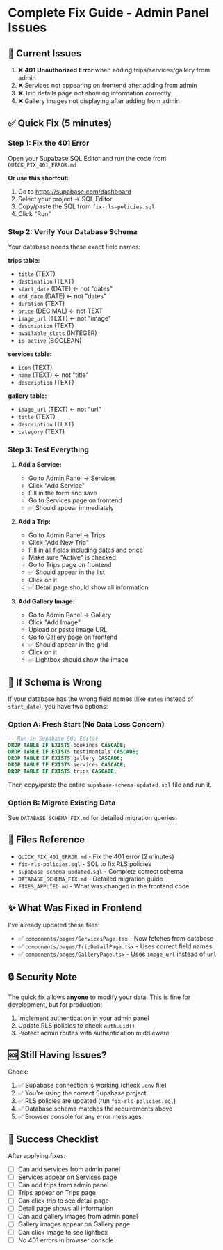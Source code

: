 # Complete Fix Guide - Admin Panel Issues

## 🚨 Current Issues

1. ❌ **401 Unauthorized Error** when adding trips/services/gallery from admin
2. ❌ Services not appearing on frontend after adding from admin
3. ❌ Trip details page not showing information correctly
4. ❌ Gallery images not displaying after adding from admin

## ✅ Quick Fix (5 minutes)

### Step 1: Fix the 401 Error

Open your Supabase SQL Editor and run the code from `QUICK_FIX_401_ERROR.md`

**Or use this shortcut:**
1. Go to https://supabase.com/dashboard
2. Select your project → SQL Editor
3. Copy/paste the SQL from `fix-rls-policies.sql`
4. Click "Run"

### Step 2: Verify Your Database Schema

Your database needs these exact field names:

**trips table:**
- `title` (TEXT)
- `destination` (TEXT)
- `start_date` (DATE) ← not "dates"
- `end_date` (DATE) ← not "dates"
- `duration` (TEXT)
- `price` (DECIMAL) ← not TEXT
- `image_url` (TEXT) ← not "image"
- `description` (TEXT)
- `available_slots` (INTEGER)
- `is_active` (BOOLEAN)

**services table:**
- `icon` (TEXT)
- `name` (TEXT) ← not "title"
- `description` (TEXT)

**gallery table:**
- `image_url` (TEXT) ← not "url"
- `title` (TEXT)
- `description` (TEXT)
- `category` (TEXT)

### Step 3: Test Everything

1. **Add a Service:**
   - Go to Admin Panel → Services
   - Click "Add Service"
   - Fill in the form and save
   - Go to Services page on frontend
   - ✅ Should appear immediately

2. **Add a Trip:**
   - Go to Admin Panel → Trips
   - Click "Add New Trip"
   - Fill in all fields including dates and price
   - Make sure "Active" is checked
   - Go to Trips page on frontend
   - ✅ Should appear in the list
   - Click on it
   - ✅ Detail page should show all information

3. **Add Gallery Image:**
   - Go to Admin Panel → Gallery
   - Click "Add Image"
   - Upload or paste image URL
   - Go to Gallery page on frontend
   - ✅ Should appear in the grid
   - Click on it
   - ✅ Lightbox should show the image

## 🔧 If Schema is Wrong

If your database has the wrong field names (like `dates` instead of `start_date`), you have two options:

### Option A: Fresh Start (No Data Loss Concern)

```sql
-- Run in Supabase SQL Editor
DROP TABLE IF EXISTS bookings CASCADE;
DROP TABLE IF EXISTS testimonials CASCADE;
DROP TABLE IF EXISTS gallery CASCADE;
DROP TABLE IF EXISTS services CASCADE;
DROP TABLE IF EXISTS trips CASCADE;
```

Then copy/paste the entire `supabase-schema-updated.sql` file and run it.

### Option B: Migrate Existing Data

See `DATABASE_SCHEMA_FIX.md` for detailed migration queries.

## 📁 Files Reference

- `QUICK_FIX_401_ERROR.md` - Fix the 401 error (2 minutes)
- `fix-rls-policies.sql` - SQL to fix RLS policies
- `supabase-schema-updated.sql` - Complete correct schema
- `DATABASE_SCHEMA_FIX.md` - Detailed migration guide
- `FIXES_APPLIED.md` - What was changed in the frontend code

## ✨ What Was Fixed in Frontend

I've already updated these files:
- ✅ `components/pages/ServicesPage.tsx` - Now fetches from database
- ✅ `components/pages/TripDetailPage.tsx` - Uses correct field names
- ✅ `components/pages/GalleryPage.tsx` - Uses `image_url` instead of `url`

## 🔒 Security Note

The quick fix allows **anyone** to modify your data. This is fine for development, but for production:

1. Implement authentication in your admin panel
2. Update RLS policies to check `auth.uid()`
3. Protect admin routes with authentication middleware

## 🆘 Still Having Issues?

Check:
1. ✅ Supabase connection is working (check `.env` file)
2. ✅ You're using the correct Supabase project
3. ✅ RLS policies are updated (run `fix-rls-policies.sql`)
4. ✅ Database schema matches the requirements above
5. ✅ Browser console for any error messages

## 🎉 Success Checklist

After applying fixes:
- [ ] Can add services from admin panel
- [ ] Services appear on Services page
- [ ] Can add trips from admin panel
- [ ] Trips appear on Trips page
- [ ] Can click trip to see detail page
- [ ] Detail page shows all information
- [ ] Can add gallery images from admin panel
- [ ] Gallery images appear on Gallery page
- [ ] Can click image to see lightbox
- [ ] No 401 errors in browser console
